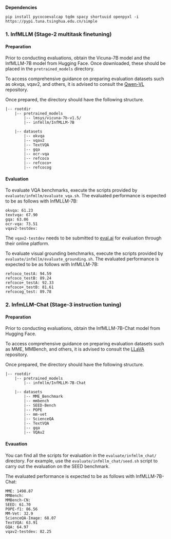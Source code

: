**Dependencies**
```
pip install pycocoevalcap tqdm spacy shortuuid openpyxl -i https://pypi.tuna.tsinghua.edu.cn/simple
```

### 1. InfMLLM (Stage-2 multitask finetuning)

#### Preparation

Prior to conducting evaluations, obtain the Vicuna-7B model and the InfMLLM-7B model from Hugging Face. Once downloaded, these should be placed in the ```pretrained_models``` directory.


To access comprehensive guidance on preparing evaluation datasets such as okvqa, vqav2, and others, it is advised to consult the [Qwen-VL](https://github.com/QwenLM/Qwen-VL/blob/master/eval_mm/EVALUATION.md) repository. 

Once prepared, the directory should have the following structure.

```
|-- rootdir
    |-- pretrained_models
        |-- lmsys/vicuna-7b-v1.5/
        |-- infmllm/InfMLLM-7B

    |-- datasets
        |-- okvqa
        |-- vqav2
        |-- TextVQA
        |-- gqa
        |-- ocr-vqa
        |-- refcoco
        |-- refcoco+
        |-- refcocog
```

#### Evaluation

To evaluate VQA benchmarks, execute the scripts provided by ```evaluate/infmllm/evaluate_vqa.sh```. The evaluated performance is expected to be as follows with InfMLLM-7B:

```
okvqa: 61.23
textvqa: 67.90
gqa: 63.06
ocr-vqa: 73.51
vqav2-testdev: 
```


The ```vqav2-testdev``` needs to be submitted to [eval.ai](https://eval.ai/web/challenges/challenge-page/830/my-submission) for evaluation through their online platform.


To evaluate visual grounding benchmarks, execute the scripts provided by ```evaluate/infmllm/evaluate_grounding.sh```. The evaluated performance is expected to be as follows with InfMLLM-7B:
```
refcoco_testA: 94.59
refcoco_testB: 89.24
refcoco+_testA: 92.33
refcoco+_testB: 81.61
refcocog_test: 89.78
```


### 2. InfmLLM-Chat (Stage-3 instruction tuning)

#### Preparation


Prior to conducting evaluations, obtain the InfMLLM-7B-Chat model from Hugging Face.

To access comprehensive guidance on preparing evaluation datasets such as MME, MMBench, and others, it is advised to consult the [LLaVA](https://github.com/haotian-liu/LLaVA/blob/main/docs/Evaluation.md) repository.


Once prepared, the directory should have the following structure.

```
|-- rootdir
    |-- pretrained_models
        |-- infmllm/InfMLLM-7B-Chat

    |-- datasets
        |-- MME_Benchmark
        |-- mmbench
        |-- SEED-Bench
        |-- POPE
        |-- mm-vet
        |-- ScienceQA
        |-- TextVQA
        |-- gqa
        |-- VQAv2

```

#### Evauation

You can find all the scripts for evaluation in the ```evaluate/infmllm_chat/``` directory. For example, use the ```evaluate/infmllm_chat/seed.sh``` script to carry out the evaluation on the SEED benchmark.

The evaluated performance is expected to be as follows with InfMLLM-7B-Chat:
```
MME: 1498.87
MMBench: 
MMBench-CN: 
SEED: 61.70
POPE-f1: 86.56
MM-Vet: 32.9
ScienceQA-Image: 68.07
TextVQA: 63.91
GQA: 64.97
vqav2-testdev: 82.25
```